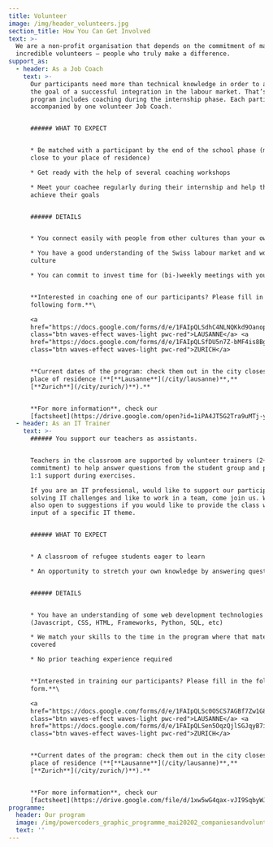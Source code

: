 ```yaml
---
title: Volunteer
image: /img/header_volunteers.jpg
section_title: How You Can Get Involved
text: >-
  We are a non-profit organisation that depends on the commitment of many
  incredible volunteers – people who truly make a difference.
support_as:
  - header: As a Job Coach
    text: >-
      Our participants need more than technical knowledge in order to achieve
      the goal of a successful integration in the labour market. That’s why our
      program includes coaching during the internship phase. Each participant is
      accompanied by one volunteer Job Coach.


      ###### WHAT TO EXPECT


      * Be matched with a participant by the end of the school phase (matching
      close to your place of residence) 

      * Get ready with the help of several coaching workshops

      * Meet your coachee regularly during their internship and help them
      achieve their goals


      ###### DETAILS


      * You connect easily with people from other cultures than your own

      * You have a good understanding of the Swiss labour market and work
      culture

      * You can commit to invest time for (bi-)weekly meetings with your coachee


      **Interested in coaching one of our participants? Please fill in the
      following form.**\

      <a
      href="https://docs.google.com/forms/d/e/1FAIpQLSdhC4NLNQKkd9OanopdliDsFWnPKAi2YG9aqYmPpfB4iTS-_A/viewform"
      class="btn waves-effect waves-light pwc-red">LAUSANNE</a> <a
      href="https://docs.google.com/forms/d/e/1FAIpQLSfDU5n7Z-bMF4is8Bg07SD-0wv_PC40MPqiCtDA5nsZgCtlOg/viewform"
      class="btn waves-effect waves-light pwc-red">ZURICH</a>


      **Current dates of the program: check them out in the city closest to your
      place of residence (**[**Lausanne**](/city/lausanne)**,**
      [**Zurich**](/city/zurich/)**).**


      **For more information**, check our
      [factsheet](https://drive.google.com/open?id=1iPA4JT5G2Tra9uMTj-yZvcF_OtN5Hs5O).
  - header: As an IT Trainer
    text: >-
      ###### You support our teachers as assistants.


      Teachers in the classroom are supported by volunteer trainers (2+ half day
      commitment) to help answer questions from the student group and provide
      1:1 support during exercises.

      If you are an IT professional, would like to support our participants
      solving IT challenges and like to work in a team, come join us. We are
      also open to suggestions if you would like to provide the class with an
      input of a specific IT theme. 


      ###### WHAT TO EXPECT


      * A classroom of refugee students eager to learn

      * An opportunity to stretch your own knowledge by answering questions


      ###### DETAILS


      * You have an understanding of some web development technologies
      (Javascript, CSS, HTML, Frameworks, Python, SQL, etc)

      * We match your skills to the time in the program where that material is
      covered

      * No prior teaching experience required


      **Interested in training our participants? Please fill in the following
      form.**\

      <a
      href="https://docs.google.com/forms/d/e/1FAIpQLSc0OSCS7AGBf7Zw1G85sTXdSHFN-JgJuDDODxTOikoIWBft2A/viewform"
      class="btn waves-effect waves-light pwc-red">LAUSANNE</a> <a
      href="https://docs.google.com/forms/d/e/1FAIpQLSen5OqzQjlSGJqyB7iaTx-r1Lxj9Liznp8ELrB0bwgS-WGavQ/viewform"
      class="btn waves-effect waves-light pwc-red">ZURICH</a>


      **Current dates of the program: check them out in the city closest to your
      place of residence (**[**Lausanne**](/city/lausanne)**,**
      [**Zurich**](/city/zurich/)**).**


      **For more information**, check our
      [factsheet](https://drive.google.com/file/d/1xw5wG4qax-vJI9SqbyWJzuPvoiOWacwE/view?usp=sharing).
programme:
  header: Our program
  image: /img/powercoders_graphic_programme_mai20202_companiesandvolunteers.png
  text: ''
---
```


